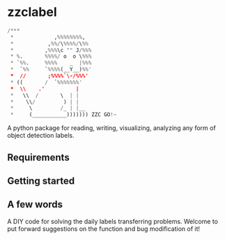 # zzclabel

``` python
/***
 *             ,%%%%%%%%,
 *           ,%%/\%%%%/\%%
 *          ,%%%\c "" J/%%%
 * %.       %%%%/ o  o \%%%
 * `%%.     %%%%    _  |%%%
 *  `%%     `%%%%(__Y__)%%'
 *  //       ;%%%%`\-/%%%'
 * ((       /  `%%%%%%%'
 *  \\    .'          |
 *   \\  /       \  | |
 *    \\/         ) | |
 *     \         /_ | |__
 *     (___________))))))) ZZC GO!~
```



A python package for reading, writing, visualizing, analyzing any form of object detection labels.

## Requirements

## Getting started

## A few words
A DIY code for solving the daily labels transferring problems. Welcome to put forward suggestions on the function and bug modification of it!
